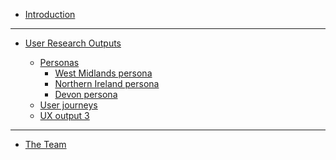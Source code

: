 - [Introduction](main-content/introduction)

---

- [User Research Outputs](main-content/ux-outputs)
  
  - [Personas](main-content/ux-output-1)
    - [West Midlands persona](main-content/personas/persona1.md)
    - [Northern Ireland persona](main-content/personas/persona2.md)
    - [Devon persona](main-content/personas/persona3.md)
  - [User journeys](main-content/ux-output-2)
  - [UX output 3](main-content/ux-output-3)

---

- [The Team](main-content/the-team)

<!--   - [TEMPLATE](main-content/pages/_template) -->
  
<!--[Search results](main-content/pages/search-results)-->
<!--[Data viewer](main-content/pages/data-viewer)-->
<!--[404 - Page not Found](main-content/pages/404-page))-->

<!--[Help and support](main-content/pages/help)-->
<!--[Search](main-content/pages/search)-->

<!--Evidence-->
  
<!-- [User research](#)-->
<!-- [Example Spatial Data Portals](appendices/portal-examples.md)-->
  
<!-- [About Us](other/about-us.md)-->
<!-- [Changelog](other/changelog.md)-->
